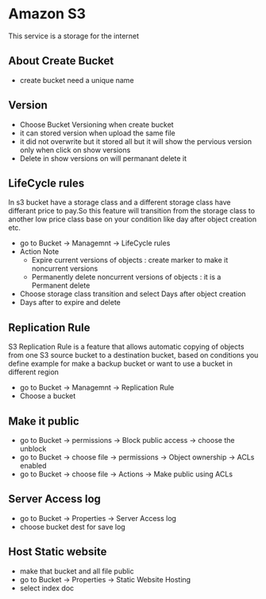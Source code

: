 # Amazon S3
This service is a storage for the internet

## About Create Bucket
- create bucket need a unique name

## Version
- Choose Bucket Versioning when create bucket
- it can stored version when upload the same file
- it did not overwrite but it stored all but it will show the pervious version only when click on show versions
- Delete in show versions on will permanant delete it

## LifeCycle rules
In s3 bucket have a storage class and a different storage class have differant price to pay.So this feature will transition from the storage class to another low price class base on your condition like day after object creation etc.
- go to Bucket -> Managemnt -> LifeCycle rules
- Action Note
  - Expire current versions of objects : create marker to make it noncurrent versions
  - Permanently delete noncurrent versions of objects : it is a Permanent delete
- Choose storage class transition and select Days after object creation
- Days after to expire and delete

## Replication Rule
S3 Replication Rule is a feature that allows automatic copying of objects from one S3 source bucket to a destination bucket, based on conditions you define example for make a backup bucket or want to use a bucket in different region
- go to Bucket -> Managemnt -> Replication Rule
- Choose a bucket

## Make it public
- go to Bucket -> permissions -> Block public access -> choose the unblock
- go to Bucket -> choose file -> permissions -> Object ownership -> ACLs enabled
- go to Bucket -> choose file -> Actions -> Make public using ACLs
## Server Access log
- go to Bucket -> Properties -> Server Access log
- choose bucket dest for save log

## Host Static website
- make that bucket and all file public
- go to Bucket -> Properties -> Static Website Hosting
- select index doc